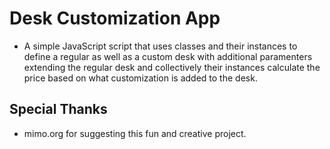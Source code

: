# Desk Customization App

* A simple JavaScript script that uses classes and their instances to define a regular as well as a custom desk with additional paramenters extending the regular desk and collectively their instances calculate the price based on what customization is added to the desk.

## Special Thanks

* mimo.org for suggesting this fun and creative project.